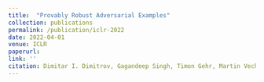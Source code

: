 ```yaml
---
title:  "Provably Robust Adversarial Examples"
collection: publications
permalink: /publication/iclr-2022
date: 2022-04-01
venue: ICLR
paperurl: 
link: ''
citation: Dimitar I. Dimitrov, Gagandeep Singh, Timon Gehr, Martin Vechev, ICLR 2022.
---
```

